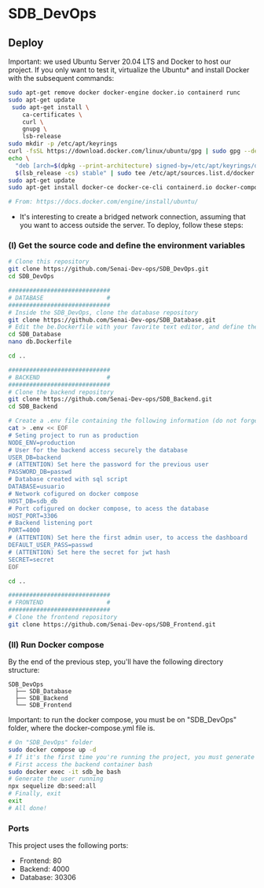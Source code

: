 # SDB_DevOps
## Deploy
Important: we used Ubuntu Server 20.04 LTS and Docker to host our project. If you only want to test it, virtualize the Ubuntu* and install Docker with the subsequent commands:
```bash
sudo apt-get remove docker docker-engine docker.io containerd runc
sudo apt-get update
 sudo apt-get install \
    ca-certificates \
    curl \
    gnupg \
    lsb-release
sudo mkdir -p /etc/apt/keyrings
curl -fsSL https://download.docker.com/linux/ubuntu/gpg | sudo gpg --dearmor -o /etc/apt/keyrings/docker.gpg
echo \
  "deb [arch=$(dpkg --print-architecture) signed-by=/etc/apt/keyrings/docker.gpg] https://download.docker.com/linux/ubuntu \
  $(lsb_release -cs) stable" | sudo tee /etc/apt/sources.list.d/docker.list > /dev/null
sudo apt-get update
sudo apt-get install docker-ce docker-ce-cli containerd.io docker-compose-plugin

# From: https://docs.docker.com/engine/install/ubuntu/
```
* It's interesting to create a bridged network connection, assuming that you want to access outside the server.
To deploy, follow these steps:
### (I) Get the source code and define the environment variables
```bash
# Clone this repository
git clone https://github.com/Senai-Dev-ops/SDB_DevOps.git
cd SDB_DevOps
```
```bash
#############################
# DATABASE                  #
#############################
# Inside the SDB_DevOps, clone the database repository
git clone https://github.com/Senai-Dev-ops/SDB_Database.git
# Edit the be.Dockerfile with your favorite text editor, and define the mysql passwords
cd SDB_Database
nano db.Dockerfile

cd ..
```
```bash
#############################
# BACKEND                   #
#############################
# Clone the backend repository
git clone https://github.com/Senai-Dev-ops/SDB_Backend.git
cd SDB_Backend

# Create a .env file containing the following information (do not forget to edit before executing):
cat > .env << EOF
# Seting project to run as production
NODE_ENV=production
# User for the backend access securely the database
USER_DB=backend
# (ATTENTION) Set here the password for the previous user
PASSWORD_DB=passwd
# Database created with sql script
DATABASE=usuario
# Network cofigured on docker compose
HOST_DB=sdb_db
# Port cofigured on docker compose, to acess the database
HOST_PORT=3306
# Backend listening port
PORT=4000
# (ATTENTION) Set here the first admin user, to access the dashboard
DEFAULT_USER_PASS=passwd
# (ATTENTION) Set here the secret for jwt hash
SECRET=secret
EOF

cd ..
```
```bash
#############################
# FRONTEND                  #
#############################
# Clone the frontend repository
git clone https://github.com/Senai-Dev-ops/SDB_Frontend.git
```
### (II) Run Docker compose
By the end of the previous step, you'll have the following directory structure:
```
SDB_DevOps
  ├── SDB_Database
  ├── SDB_Backend
  └── SDB_Frontend
```
  
Important: to run the docker compose, you must be on "SDB_DevOps" folder, where the docker-compose.yml file is.
```bash
# On "SDB_DevOps" folder
sudo docker compose up -d
# If it's the first time you're running the project, you must generate the first admin user by running:
# First access the backend container bash
sudo docker exec -it sdb_be bash
# Generate the user running
npx sequelize db:seed:all
# Finally, exit
exit
# All done!
```
### Ports
This project uses the following ports:
+ Frontend: 80
+ Backend: 4000
+ Database: 30306
